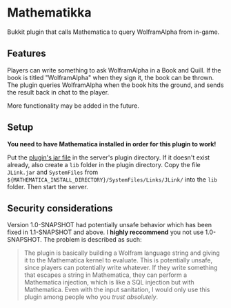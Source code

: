 # Mathematikka
Bukkit plugin that calls Mathematica to query WolframAlpha from in-game.

Features
--
Players can write something to ask WolframAlpha in a Book and Quill. If the book is titled "WolframAlpha" when they sign it, the book can be thrown. The plugin queries WolframAlpha when the book hits the ground, and sends the result back in chat to the player.

More functionality may be added in the future.

Setup
--
**You need to have Mathematica installed in order for this plugin to work!**

Put the [plugin's jar file](https://github.com/fechan/Mathematikka/releases) in the server's plugin directory. If it doesn't exist already, also create a `lib` folder in the plugin directory. Copy the file `JLink.jar` and `SystemFiles` from `${MATHEMATICA_INSTALL_DIRECTORY}/SystemFiles/Links/JLink/` into the `lib` folder. Then start the server.

Security considerations
--
Version 1.0-SNAPSHOT had potentially unsafe behavior which has been fixed in 1.1-SNAPSHOT and above. I **highly reccommend** you not use 1.0-SNAPSHOT. The problem is described as such:
>The plugin is basically building a Wolfram language string and giving it to the Mathematica kernel to evaluate. This is potentially unsafe, since players can potentially write whatever. If they write something that escapes a string in Mathematica, they can perform a Mathematica injection, which is like a SQL injection but with Mathematica. Even with the input sanitation, I would only use this plugin among people who you *trust absolutely*.
